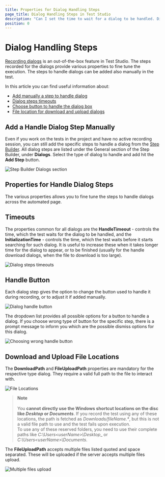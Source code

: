 ```yaml
---
title: Properties for Dialog Handling Steps
page_title: Dialog Handling Steps in Test Studio
description: "Can I set the time to wait for a dialog to be handled. Dialog handling Timeouts and properties. Add a handle dialog step manually."
position: 0
---
```

# Dialog Handling Steps

<a href="/automated-tests/recording/recording-dialogs" target="_blank">Recording dialogs</a> is an out-of-the-box feature in Test Studio. The steps recorded for the dialogs provide various properties to fine tune the execution. The steps to handle dialogs can be added also manually in the test.

In this article you can find useful information about:

- [Add manually a step to handle dialog](#add-a-handle-dialog-step-manually)
- [Dialog steps timeouts](#timeouts)
- [Choose button to handle the dialog box](#handle-button)
- [File location for download and upload dialogs](#download-and-upload-file-locations)

## Add a Handle Dialog Step Manually

Even if you work on the tests in the project and have no active recording session, you can still add the specific steps to handle a dialog from the <a href="/features/custom-steps/overview#add-a-general-step-from-the-step-builder" target="_blank">Step Builder</a>. All dialog steps are listed under the General section of the Step Builder, under __Dialogs__. Select the type of dialog to handle and add hit the __Add Step__ button.

![Step Builder Dialogs section](/img/features/dialogs-and-popups/dialogs/step-builder-dialogs.png)

## Properties for Handle Dialog Steps

The various properties allows you to fine tune the steps to handle dialogs across the automated page.

## Timeouts

The properties common for all dialogs are the __HandleTimeout__ - controls the time, which the test waits for the dialog to be handled, and the __InitializationTime__ - controls the time, which the test waits before it starts searching for such dialog. It is useful to increase these when it takes longer time for the dialog to appear, or to be finished (usually for the handle download dialogs, when the file to download is too large).

![Dialog steps timeouts](/img/features/dialogs-and-popups/dialogs/timeouts.png)

## Handle Button

Each dialog step gives the option to change the button used to handle it during recording, or to adjust it if added manually.

![Dialog handle button](/img/features/dialogs-and-popups/dialogs/handle-button.png)

The dropdown list provides all possible options for a button to handle a dialog. If you choose wrong type of button for the specific step, there is a prompt message to inform you which are the possible dismiss options for this dialog.

![Choosing wrong handle button](/img/features/dialogs-and-popups/dialogs/handle-button-error.png)

## Download and Upload File Locations

The __DownloadPath__ and __FileUploadPath__ properties are mandatory for the respective type dialog. They require a valid full path to the file to interact with.

![File Locations](/img/features/dialogs-and-popups/dialogs/file-locations.png)

> __Note__
><br>
><br>
> You __cannot directly use the Windows shortcut locations on the disc like _Desktop_ or _Documents___. If you record the test using any of these locations, the path is fetched as _Downloads/fileName.*_, but this is not a valid file path to use and the test fails upon execution.
><br>
> To use any of these reserved folders, you need to use their complete paths like _C:\Users\<userName>\Desktop__ or _C:\Users\<userName>\Documents_.

The __FileUploadPath__ accepts multiple files listed quoted and space separated. These will be uploaded if the server accepts multiple files upload.

![Multiple files upload](/img/features/dialogs-and-popups/dialogs/fig20.png)